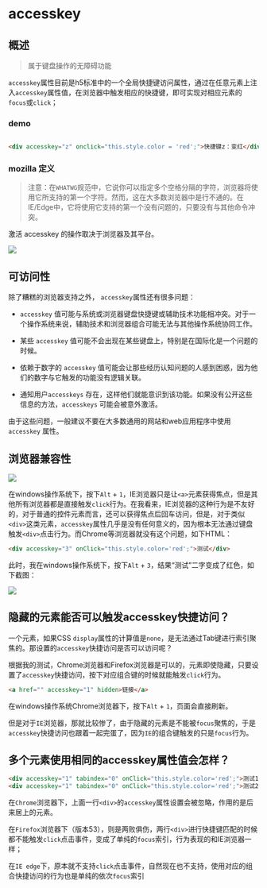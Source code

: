 # accesskey

## 概述

> 属于键盘操作的无障碍功能

`accesskey`属性目前是h5标准中的一个全局快捷键访问属性，通过在任意元素上注入`accesskey`属性值，在浏览器中触发相应的快捷键，即可实现对相应元素的`focus`或`click`；

### demo

```html

<div accesskey="z" onclick="this.style.color = 'red';">快捷键z：变红</div>
```

### mozilla 定义

> 注意：在`WHATWG`规范中，它说你可以指定多个空格分隔的字符，浏览器将使用它所支持的第一个字符。然而，这在大多数浏览器中是行不通的。在IE/Edge中，它将使用它支持的第一个没有问题的，只要没有与其他命令冲突。

激活 accesskey 的操作取决于浏览器及其平台。

<a data-fancybox title="" href="/notes/assets/html/1621998731(1).jpg">![](/notes/assets/html/1621998731(1).jpg)</a>

## 可访问性

除了糟糕的浏览器支持之外， `accesskey`属性还有很多问题：

* `accesskey` 值可能与系统或浏览器键盘快捷键或辅助技术功能相冲突。对于一个操作系统来说，辅助技术和浏览器组合可能无法与其他操作系统协同工作。

* 某些 `accesskey` 值可能不会出现在某些键盘上，特别是在国际化是一个问题的时候。

* 依赖于数字的 `accesskey` 值可能会让那些经历认知问题的人感到困惑，因为他们的数字与它触发的功能没有逻辑关联。

* 通知用户`accesskeys` 存在，这样他们就能意识到该功能。如果没有公开这些信息的方法，`accesskeys` 可能会被意外激活。

由于这些问题，一般建议不要在大多数通用的网站和web应用程序中使用`accesskey` 属性。

## 浏览器兼容性

<a data-fancybox title="" href="/notes/assets/html/1621998913(1).jpg">![](/notes/assets/html/1621998913(1).jpg)</a>

在windows操作系统下，按下`Alt` + `1`，IE浏览器只是让`<a>`元素获得焦点，但是其他所有浏览器都是直接触发`click`行为。在我看来，IE浏览器的这种行为是不友好的，对于普通的控件元素而言，还可以获得焦点后回车访问，但是，对于类似`<div>`这类元素，`accesskey`属性几乎是没有任何意义的，因为根本无法通过键盘触发`<div>`点击行为。而Chrome等浏览器就没有这个问题，如下HTML：

```html
<div accesskey="3" onClick="this.style.color='red';">测试</div>
```

此时，我在windows操作系统下，按下`Alt` + `3`，结果“测试”二字变成了红色，如下截图：

<a data-fancybox title="" href="/notes/assets/html/2017-05-14_203628.png">![](/notes/assets/html/2017-05-14_203628.png)</a>


## 隐藏的元素能否可以触发accesskey快捷访问？

一个元素，如果CSS `display`属性的计算值是`none`，是无法通过Tab键进行索引聚焦的。那设置的`accesskey`快捷访问是否可以访问呢？

根据我的测试，Chrome浏览器和Firefox浏览器是可以的，元素即使隐藏，只要设置了`accesskey`快捷访问，按下对应组合键的时候就能触发`click`行为。

```html
<a href="" accesskey="1" hidden>链接</a>
```

在windows操作系统Chrome浏览器下，按下`Alt` + `1`，页面会直接刷新。

但是对于`IE`浏览器，那就比较惨了，由于隐藏的元素是不能被`focus`聚焦的，于是`accesskey`快捷访问也跟着一起完蛋了，因为`IE`的组合键触发的只是`focus`行为。

## 多个元素使用相同的accesskey属性值会怎样？

```html
<div accesskey="1" tabindex="0" onClick="this.style.color='red';">测试1</div>
<div accesskey="1" tabindex="0" onClick="this.style.color='red';">测试2</div>
```

在`Chrome`浏览器下，上面一行`<div>`的`accesskey`属性设置会被忽略，作用的是后来居上的元素。

在`Firefox`浏览器下（版本53），则是两败俱伤，两行`<div>`进行快捷键匹配的时候都不能触发`click`点击事件，变成了单纯的`focus`索引，行为表现的和IE浏览器一样；

在`IE edge`下，原本就不支持`click`点击事件，自然现在也不支持，使用对应的组合快捷访问的行为也是单纯的依次`focus`索引